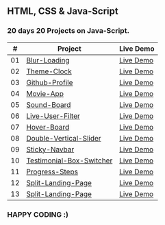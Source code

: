## HTML, CSS & Java-Script  


### 20 days 20 Projects on Java-Script.


|  #  | Project                                                                                                  | Live Demo                                      |
| :-: | -------------------------------------------------------------------------------------------------------- | ---------------------------------------------- |
| 01  | [Blur-Loading](https://github.com/amisha26/10-days-10-Projects-JS/tree/master/Blurry-Loading) | [Live Demo](https://blur-loading.netlify.app/)      |
| 02  | [Theme-Clock](https://github.com/amisha26/10-days-10-Projects-JS/tree/master/Theme-Clock)      | [Live Demo](https://digi-tal.netlify.app/) |
| 03  | [Github-Profile](https://github.com/amisha26/10-days-10-Projects-JS/tree/master/Github-Profiles)      | [Live Demo](https://github-pro.netlify.app/) |
| 04  | [Movie-App](https://github.com/amisha26/10-days-10-Projects-JS/tree/master/Movie-App)      | [Live Demo](https://movie-listss.netlify.app/) |
| 05  | [Sound-Board](https://github.com/amisha26/10-days-10-Projects-JS/tree/master/Sound-Board)      | [Live Demo](https://sound-boards.netlify.app/) |
| 06  | [Live-User-Filter](https://github.com/amisha26/10-days-10-Projects-JS/tree/master/Live-User-Filter)      | [Live Demo](https://filters-users.netlify.app/) |
| 07  | [Hover-Board](https://github.com/amisha26/10-days-10-Projects-JS/tree/master/HoverBoard)      | [Live Demo](https://hover-booard.netlify.app/) |
| 08  | [Double-Vertical-Slider](https://github.com/amisha26/10-days-10-Projects-JS/tree/master/Double-Vertical-Slider)      | [Live Demo](https://slider-double2.netlify.app/) |
 09  | [Sticky-Navbar](https://github.com/amisha26/10-days-10-Projects-JS/tree/master/Sticky-Navbar)      | [Live Demo](https://sticky-bar.netlify.app/) |
  10  | [Testimonial-Box-Switcher](https://github.com/amisha26/10-days-10-Projects-JS/tree/master/Testimonial-Box-Switcher)      | [Live Demo](https://test-switvh.netlify.app/) |
| 11  | [Progress-Steps](https://github.com/amisha26/10-days-10-Projects-JS/tree/master/Progress-Steps)      | [Live Demo]() |
| 12  | [Split-Landing-Page](https://github.com/amisha26/10-days-10-Projects-JS/tree/master/Split-Landing-Page)      | [Live Demo]() |
| 13  | [Split-Landing-Page](https://github.com/amisha26/10-days-10-Projects-JS/tree/master/Scroll-Animation)      | [Live Demo]() |
### HAPPY CODING :)